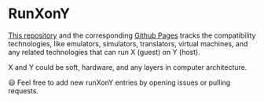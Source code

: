 # RunXonY

[This repository](https://github.com/xieby1/runXonY) and the corresponding [Github Pages](https://xieby1.github.io/runXonY/index.html) tracks the compatibility technologies, like emulators, simulators, translators, virtual machines, and any related technologies that can run X (guest) on Y (host).

X and Y could be soft, hardware, and any layers in computer architecture.

😃 Feel free to add new runXonY entries by opening issues or pulling requests.
